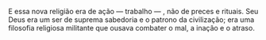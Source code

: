 ﻿E essa nova religião era de ação — trabalho — , não de preces e rituais. Seu Deus era um ser de suprema sabedoria e o patrono da civilização; era uma filosofia religiosa militante que ousava combater o mal, a inação e o atraso.